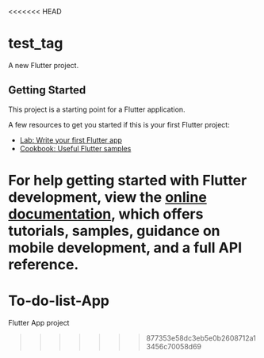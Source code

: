 <<<<<<< HEAD
# test_tag

A new Flutter project.

## Getting Started

This project is a starting point for a Flutter application.

A few resources to get you started if this is your first Flutter project:

- [Lab: Write your first Flutter app](https://docs.flutter.dev/get-started/codelab)
- [Cookbook: Useful Flutter samples](https://docs.flutter.dev/cookbook)

For help getting started with Flutter development, view the
[online documentation](https://docs.flutter.dev/), which offers tutorials, 
samples, guidance on mobile development, and a full API reference.
=======
# To-do-list-App
Flutter App project
>>>>>>> 877353e58dc3eb5e0b2608712a13456c70058d69
